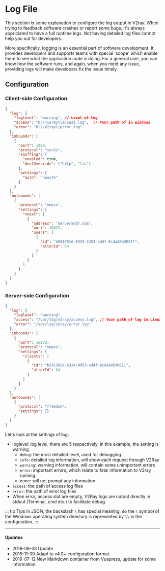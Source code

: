 # Log File

This section is some explanation to configure the log output in V2ray. When trying to feedback software crashes or report some bugs, it's always appriciated to have a full runtime logs. Not having detailed log files cannot help you out for developers.

More specifically, logging is an essential part of software development. It provides developers and supports teams with special 'scope' which enable them to see what the application code is doing. For a general user, you can know how the software runs, and again, when you meet any issue, providing logs will make developers fix the issue timely.

## Configuration

### Client-side Configuration

```json
{
  "log": {
    "loglevel": "warning", // Level of log
    "access": "D:\\v2ray\\access.log",  // Your path of in windows
    "error": "D:\\v2ray\\error.log"
  },
  "inbounds": [
    {
      "port": 1080,
      "protocol": "socks",
      "sniffing": {
        "enabled": true,
        "destOverride": ["http", "tls"]
      },
      "settings": {
        "auth": "noauth"
      }
    }
  ],
  "outbounds": [
    {
      "protocol": "vmess",
      "settings": {
        "vnext": [
          {
            "address": "serveraddr.com",
            "port": 16823,  
            "users": [
              {
                "id": "b831381d-6324-4d53-ad4f-8cda48b30811",  
                "alterId": 64
              }
            ]
          }
        ]
      }
    }
  ]
}
```

### Server-side Configuration

```json
{
  "log": {
    "loglevel": "warning",
    "access": "/var/log/v2ray/access.log", // Your path of log in Linux
    "error": "/var/log/v2ray/error.log"
  },
  "inbounds": [
    {
      "port": 16823,
      "protocol": "vmess",   
      "settings": {
        "clients": [
          {
            "id": "b831381d-6324-4d53-ad4f-8cda48b30811",  
            "alterId": 64
          }
        ]
      }
    }
  ],
  "outbounds": [
    {
      "protocol": "freedom",  
      "settings": {}
    }
  ]
}
```

Let's look at the settings of log:
* loglevel: log level, there are 5 respectively, in this example, the setting is warning
  - `debug`: the most detailed level, used for debugging
  - `info`: detailed log information, will show each request through V2Ray
  - `warning`: warning information, will contain some unimportant errors
  - `error`: important errors, which relate to fatal information to V2ray running 
  - none: will not prompt any information
* `access`: the path of access log files
* `error`: the path of error log files
* When error, access slot are empty, V2Ray logs are output directly in stdout (Terminal, cmd etc.) to facilitate debug.

::: tip Tips
In JSON, the backslash `\` has special meaning, so the `\` symbol of the Windows operating system directory is represented by `\\` in the configuration.
:::

------
#### Updates

- 2018-09-03 Update
- 2018-11-09 Adapt to v4.0+ configuration format.
- 2019-07-12 New Markdown container from Vuepress, update for some information
